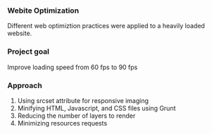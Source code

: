 ### Webite Optimization 

Different web optimiztion practices were applied to a heavily loaded website. 

### Project goal
Improve loading speed from 60 fps to 90 fps

### Approach
1. Using srcset attribute for responsive imaging
2. Minifying HTML, Javascript, and CSS files using Grunt
3. Reducing the number of layers to render
4. Minimizing resources requests


